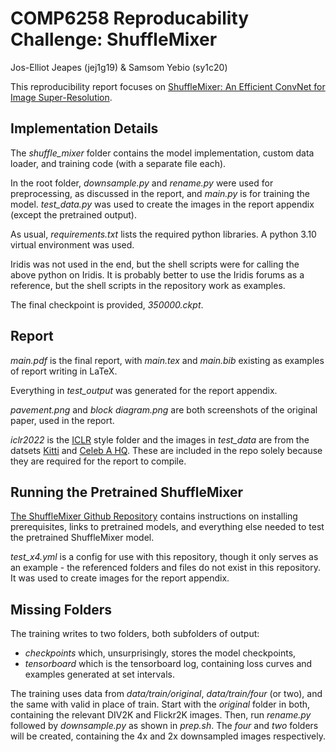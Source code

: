 # COMP6258 Reproducability Challenge: ShuffleMixer

Jos-Elliot Jeapes (jej1g19) & Samsom Yebio (sy1c20)

This reproducibility report focuses on [ShuffleMixer: An Efficient ConvNet for Image Super-Resolution](https://arxiv.org/abs/2205.15175).

## Implementation Details

The *shuffle_mixer* folder contains the model implementation, custom data loader, and training code (with a separate file each).

In the root folder, *downsample.py* and *rename.py* were used for preprocessing, as discussed in the report, and *main.py* is for training the model. *test_data.py* was used to create the images in the report appendix (except the pretrained output).

As usual, *requirements.txt* lists the required python libraries. A python 3.10 virtual environment was used.

Iridis was not used in the end, but the shell scripts were for calling the above python on Iridis. It is probably better to use the Iridis forums as a reference, but the shell scripts in the repository work as examples.

The final checkpoint is provided, *350000.ckpt*.

## Report

*main.pdf* is the final report, with *main.tex* and  *main.bib* existing as examples of report writing in LaTeX.

Everything in *test_output* was generated for the report appendix. 

*pavement.png* and *block diagram.png* are both screenshots of the original paper, used in the report.

*iclr2022* is the [ICLR](https://iclr.cc/) style folder and the images in *test_data* are from the datsets [Kitti](https://www.cvlibs.net/datasets/kitti/) and [Celeb A HQ](https://mmlab.ie.cuhk.edu.hk/projects/CelebA.html). These are included in the repo solely because they are required for the report to compile.

## Running the Pretrained ShuffleMixer

[The ShuffleMixer Github Repository](https://github.com/sunny2109/ShuffleMixer) contains instructions on installing prerequisites, links to pretrained models, and everything else needed to test the pretrained ShuffleMixer model.

*test_x4.yml* is a config for use with this repository, though it only serves as an example - the referenced folders and files do not exist in this repository. It was used to create images for the report appendix.

## Missing Folders

The training writes to two folders, both subfolders of output:
- *checkpoints* which, unsurprisingly, stores the model checkpoints,
- *tensorboard* which is the tensorboard log, containing loss curves and examples generated at set intervals.

The training uses data from *data/train/original*, *data/train/four* (or two), and the same with valid in place of train. Start with the *original* folder in both, containing the relevant DIV2K and Flickr2K images. Then, run *rename.py* followed by *downsample.py* as shown in *prep.sh*. The *four* and *two* folders will be created, containing the 4x and 2x downsampled images respectively.